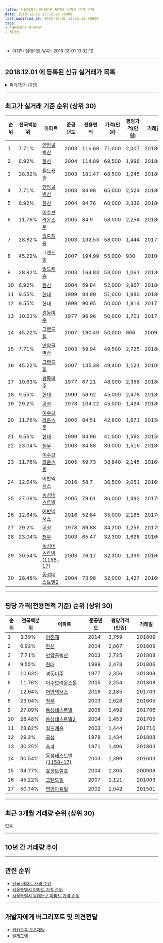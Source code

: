 ```yaml
---
title: 서울특별시 동대문구 제기동 아파트 가격 순위
date: 2018-12-01 13:32:12 +0900
last_modified_at: 2018-12-01 13:32:12 +0900
tags:
- 서울특별시 동대문구
- 제기동

---
```


* 마지막 업데이트 날짜 : 2018-12-01 13:32:12

---

## 2018.12.01 에 등록된 신규 실거래가 목록

<details>
<summary>펴기/접기 (0건)</summary>
<div markdown="1">

|아파트|전국백분위|준공년도|전용면적|가격(만원)|평당가격(만원)|거래일|
|---|---|---|---|---|---|---|
|없음|||||||


</div>
</details>

---

## 최고가 실거래 기준 순위 (상위 30)


|순위|전국백분위|아파트|준공년도|전용면적|가격(만원)|평당가격(만원)|거래일|
|---|---|---|---|---|---|---|---|
|1|7.71%|[안암골벽산](https://search.naver.com/search.naver?query=%EC%84%9C%EC%9A%B8%ED%8A%B9%EB%B3%84%EC%8B%9C+%EB%8F%99%EB%8C%80%EB%AC%B8%EA%B5%AC+%EC%A0%9C%EA%B8%B0%EB%8F%99+%EC%95%88%EC%95%94%EA%B3%A8%EB%B2%BD%EC%82%B0)|2003|116.69|71,000|2,007|201808|
|2|6.92%|[한신](https://search.naver.com/search.naver?query=%EC%84%9C%EC%9A%B8%ED%8A%B9%EB%B3%84%EC%8B%9C+%EB%8F%99%EB%8C%80%EB%AC%B8%EA%B5%AC+%EC%A0%9C%EA%B8%B0%EB%8F%99+%ED%95%9C%EC%8B%A0)|2004|114.89|69,500|1,996|201808|
|3|28.82%|[월드캐슬](https://search.naver.com/search.naver?query=%EC%84%9C%EC%9A%B8%ED%8A%B9%EB%B3%84%EC%8B%9C+%EB%8F%99%EB%8C%80%EB%AC%B8%EA%B5%AC+%EC%A0%9C%EA%B8%B0%EB%8F%99+%EC%9B%94%EB%93%9C%EC%BA%90%EC%8A%AC)|2003|181.47|68,500|1,245|201806|
|4|7.71%|[안암골벽산](https://search.naver.com/search.naver?query=%EC%84%9C%EC%9A%B8%ED%8A%B9%EB%B3%84%EC%8B%9C+%EB%8F%99%EB%8C%80%EB%AC%B8%EA%B5%AC+%EC%A0%9C%EA%B8%B0%EB%8F%99+%EC%95%88%EC%95%94%EA%B3%A8%EB%B2%BD%EC%82%B0)|2003|84.98|65,000|2,524|201809|
|5|6.92%|[한신](https://search.naver.com/search.naver?query=%EC%84%9C%EC%9A%B8%ED%8A%B9%EB%B3%84%EC%8B%9C+%EB%8F%99%EB%8C%80%EB%AC%B8%EA%B5%AC+%EC%A0%9C%EA%B8%B0%EB%8F%99+%ED%95%9C%EC%8B%A0)|2004|84.76|60,000|2,336|201808|
|6|11.76%|[이수브라운스톤](https://search.naver.com/search.naver?query=%EC%84%9C%EC%9A%B8%ED%8A%B9%EB%B3%84%EC%8B%9C+%EB%8F%99%EB%8C%80%EB%AC%B8%EA%B5%AC+%EC%A0%9C%EA%B8%B0%EB%8F%99+%EC%9D%B4%EC%88%98%EB%B8%8C%EB%9D%BC%EC%9A%B4%EC%8A%A4%ED%86%A4)|2005|84.9|58,000|2,254|201808|
|7|28.82%|[월드캐슬](https://search.naver.com/search.naver?query=%EC%84%9C%EC%9A%B8%ED%8A%B9%EB%B3%84%EC%8B%9C+%EB%8F%99%EB%8C%80%EB%AC%B8%EA%B5%AC+%EC%A0%9C%EA%B8%B0%EB%8F%99+%EC%9B%94%EB%93%9C%EC%BA%90%EC%8A%AC)|2003|132.53|58,000|1,444|201710|
|8|45.22%|[그랜드힐](https://search.naver.com/search.naver?query=%EC%84%9C%EC%9A%B8%ED%8A%B9%EB%B3%84%EC%8B%9C+%EB%8F%99%EB%8C%80%EB%AC%B8%EA%B5%AC+%EC%A0%9C%EA%B8%B0%EB%8F%99+%EA%B7%B8%EB%9E%9C%EB%93%9C%ED%9E%90)|2007|194.99|55,000|930|201003|
|9|28.82%|[월드캐슬](https://search.naver.com/search.naver?query=%EC%84%9C%EC%9A%B8%ED%8A%B9%EB%B3%84%EC%8B%9C+%EB%8F%99%EB%8C%80%EB%AC%B8%EA%B5%AC+%EC%A0%9C%EA%B8%B0%EB%8F%99+%EC%9B%94%EB%93%9C%EC%BA%90%EC%8A%AC)|2003|164.83|53,000|1,061|201309|
|10|6.92%|[한신](https://search.naver.com/search.naver?query=%EC%84%9C%EC%9A%B8%ED%8A%B9%EB%B3%84%EC%8B%9C+%EB%8F%99%EB%8C%80%EB%AC%B8%EA%B5%AC+%EC%A0%9C%EA%B8%B0%EB%8F%99+%ED%95%9C%EC%8B%A0)|2004|59.84|52,000|2,867|201809|
|11|9.55%|[현대](https://search.naver.com/search.naver?query=%EC%84%9C%EC%9A%B8%ED%8A%B9%EB%B3%84%EC%8B%9C+%EB%8F%99%EB%8C%80%EB%AC%B8%EA%B5%AC+%EC%A0%9C%EA%B8%B0%EB%8F%99+%ED%98%84%EB%8C%80)|1999|84.99|51,000|1,980|201804|
|12|9.55%|[현대](https://search.naver.com/search.naver?query=%EC%84%9C%EC%9A%B8%ED%8A%B9%EB%B3%84%EC%8B%9C+%EB%8F%99%EB%8C%80%EB%AC%B8%EA%B5%AC+%EC%A0%9C%EA%B8%B0%EB%8F%99+%ED%98%84%EB%8C%80)|1999|90.95|50,000|1,814|201712|
|13|10.63%|[경동미주](https://search.naver.com/search.naver?query=%EC%84%9C%EC%9A%B8%ED%8A%B9%EB%B3%84%EC%8B%9C+%EB%8F%99%EB%8C%80%EB%AC%B8%EA%B5%AC+%EC%A0%9C%EA%B8%B0%EB%8F%99+%EA%B2%BD%EB%8F%99%EB%AF%B8%EC%A3%BC)|1977|96.96|50,000|1,701|201711|
|14|45.22%|[그랜드힐](https://search.naver.com/search.naver?query=%EC%84%9C%EC%9A%B8%ED%8A%B9%EB%B3%84%EC%8B%9C+%EB%8F%99%EB%8C%80%EB%AC%B8%EA%B5%AC+%EC%A0%9C%EA%B8%B0%EB%8F%99+%EA%B7%B8%EB%9E%9C%EB%93%9C%ED%9E%90)|2007|190.49|50,000|866|200910|
|15|7.71%|[안암골벽산](https://search.naver.com/search.naver?query=%EC%84%9C%EC%9A%B8%ED%8A%B9%EB%B3%84%EC%8B%9C+%EB%8F%99%EB%8C%80%EB%AC%B8%EA%B5%AC+%EC%A0%9C%EA%B8%B0%EB%8F%99+%EC%95%88%EC%95%94%EA%B3%A8%EB%B2%BD%EC%82%B0)|2003|59.94|49,500|2,725|201808|
|16|45.22%|[그랜드힐](https://search.naver.com/search.naver?query=%EC%84%9C%EC%9A%B8%ED%8A%B9%EB%B3%84%EC%8B%9C+%EB%8F%99%EB%8C%80%EB%AC%B8%EA%B5%AC+%EC%A0%9C%EA%B8%B0%EB%8F%99+%EA%B7%B8%EB%9E%9C%EB%93%9C%ED%9E%90)|2007|145.38|49,400|1,121|201003|
|17|10.63%|[경동미주](https://search.naver.com/search.naver?query=%EC%84%9C%EC%9A%B8%ED%8A%B9%EB%B3%84%EC%8B%9C+%EB%8F%99%EB%8C%80%EB%AC%B8%EA%B5%AC+%EC%A0%9C%EA%B8%B0%EB%8F%99+%EA%B2%BD%EB%8F%99%EB%AF%B8%EC%A3%BC)|1977|67.21|48,000|2,356|201808|
|18|9.55%|[현대](https://search.naver.com/search.naver?query=%EC%84%9C%EC%9A%B8%ED%8A%B9%EB%B3%84%EC%8B%9C+%EB%8F%99%EB%8C%80%EB%AC%B8%EA%B5%AC+%EC%A0%9C%EA%B8%B0%EB%8F%99+%ED%98%84%EB%8C%80)|1999|59.92|45,000|2,478|201806|
|19|29.2%|[공성](https://search.naver.com/search.naver?query=%EC%84%9C%EC%9A%B8%ED%8A%B9%EB%B3%84%EC%8B%9C+%EB%8F%99%EB%8C%80%EB%AC%B8%EA%B5%AC+%EC%A0%9C%EA%B8%B0%EB%8F%99+%EA%B3%B5%EC%84%B1)|1978|104.22|45,000|1,424|201809|
|20|11.76%|[이수브라운스톤](https://search.naver.com/search.naver?query=%EC%84%9C%EC%9A%B8%ED%8A%B9%EB%B3%84%EC%8B%9C+%EB%8F%99%EB%8C%80%EB%AC%B8%EA%B5%AC+%EC%A0%9C%EA%B8%B0%EB%8F%99+%EC%9D%B4%EC%88%98%EB%B8%8C%EB%9D%BC%EC%9A%B4%EC%8A%A4%ED%86%A4)|2005|84.51|42,800|1,671|201508|
|21|9.55%|[현대](https://search.naver.com/search.naver?query=%EC%84%9C%EC%9A%B8%ED%8A%B9%EB%B3%84%EC%8B%9C+%EB%8F%99%EB%8C%80%EB%AC%B8%EA%B5%AC+%EC%A0%9C%EA%B8%B0%EB%8F%99+%ED%98%84%EB%8C%80)|1999|84.96|41,000|1,592|201507|
|22|23.04%|[청우](https://search.naver.com/search.naver?query=%EC%84%9C%EC%9A%B8%ED%8A%B9%EB%B3%84%EC%8B%9C+%EB%8F%99%EB%8C%80%EB%AC%B8%EA%B5%AC+%EC%A0%9C%EA%B8%B0%EB%8F%99+%EC%B2%AD%EC%9A%B0)|2003|84.88|39,000|1,516|201806|
|23|11.76%|[이수브라운스톤](https://search.naver.com/search.naver?query=%EC%84%9C%EC%9A%B8%ED%8A%B9%EB%B3%84%EC%8B%9C+%EB%8F%99%EB%8C%80%EB%AC%B8%EA%B5%AC+%EC%A0%9C%EA%B8%B0%EB%8F%99+%EC%9D%B4%EC%88%98%EB%B8%8C%EB%9D%BC%EC%9A%B4%EC%8A%A4%ED%86%A4)|2005|59.73|38,840|2,145|201603|
|24|12.64%|[어반넥서스](https://search.naver.com/search.naver?query=%EC%84%9C%EC%9A%B8%ED%8A%B9%EB%B3%84%EC%8B%9C+%EB%8F%99%EB%8C%80%EB%AC%B8%EA%B5%AC+%EC%A0%9C%EA%B8%B0%EB%8F%99+%EC%96%B4%EB%B0%98%EB%84%A5%EC%84%9C%EC%8A%A4)|2016|58.7|36,500|2,051|201608|
|25|27.09%|[동성네스트빌](https://search.naver.com/search.naver?query=%EC%84%9C%EC%9A%B8%ED%8A%B9%EB%B3%84%EC%8B%9C+%EB%8F%99%EB%8C%80%EB%AC%B8%EA%B5%AC+%EC%A0%9C%EA%B8%B0%EB%8F%99+%EB%8F%99%EC%84%B1%EB%84%A4%EC%8A%A4%ED%8A%B8%EB%B9%8C)|2005|79.61|36,000|1,492|201706|
|26|12.64%|[어반넥서스](https://search.naver.com/search.naver?query=%EC%84%9C%EC%9A%B8%ED%8A%B9%EB%B3%84%EC%8B%9C+%EB%8F%99%EB%8C%80%EB%AC%B8%EA%B5%AC+%EC%A0%9C%EA%B8%B0%EB%8F%99+%EC%96%B4%EB%B0%98%EB%84%A5%EC%84%9C%EC%8A%A4)|2016|52.84|35,000|2,185|201709|
|27|29.2%|[공성](https://search.naver.com/search.naver?query=%EC%84%9C%EC%9A%B8%ED%8A%B9%EB%B3%84%EC%8B%9C+%EB%8F%99%EB%8C%80%EB%AC%B8%EA%B5%AC+%EC%A0%9C%EA%B8%B0%EB%8F%99+%EA%B3%B5%EC%84%B1)|1978|89.88|34,200|1,255|201708|
|28|23.04%|[청우](https://search.naver.com/search.naver?query=%EC%84%9C%EC%9A%B8%ED%8A%B9%EB%B3%84%EC%8B%9C+%EB%8F%99%EB%8C%80%EB%AC%B8%EA%B5%AC+%EC%A0%9C%EA%B8%B0%EB%8F%99+%EC%B2%AD%EC%9A%B0)|2003|65.47|32,300|1,628|201605|
|29|30.54%|[동성네스트빌(1158-17)](https://search.naver.com/search.naver?query=%EC%84%9C%EC%9A%B8%ED%8A%B9%EB%B3%84%EC%8B%9C+%EB%8F%99%EB%8C%80%EB%AC%B8%EA%B5%AC+%EC%A0%9C%EA%B8%B0%EB%8F%99+%EB%8F%99%EC%84%B1%EB%84%A4%EC%8A%A4%ED%8A%B8%EB%B9%8C%281158-17%29)|2003|76.17|32,300|1,399|201603|
|30|28.48%|[동성네스트빌2](https://search.naver.com/search.naver?query=%EC%84%9C%EC%9A%B8%ED%8A%B9%EB%B3%84%EC%8B%9C+%EB%8F%99%EB%8C%80%EB%AC%B8%EA%B5%AC+%EC%A0%9C%EA%B8%B0%EB%8F%99+%EB%8F%99%EC%84%B1%EB%84%A4%EC%8A%A4%ED%8A%B8%EB%B9%8C2)|2004|73.98|32,000|1,427|201607|


---

## 평당 가격(전용면적 기준) 순위 (상위 30)


|순위|전국백분위|아파트|준공년도|평당가격(만원)|거래일|
|---|---|---|---|---|---|
|1|3.39%|[어진재](https://search.naver.com/search.naver?query=%EC%84%9C%EC%9A%B8%ED%8A%B9%EB%B3%84%EC%8B%9C+%EB%8F%99%EB%8C%80%EB%AC%B8%EA%B5%AC+%EC%A0%9C%EA%B8%B0%EB%8F%99+%EC%96%B4%EC%A7%84%EC%9E%AC)|2014|3,759|201809|
|2|6.92%|[한신](https://search.naver.com/search.naver?query=%EC%84%9C%EC%9A%B8%ED%8A%B9%EB%B3%84%EC%8B%9C+%EB%8F%99%EB%8C%80%EB%AC%B8%EA%B5%AC+%EC%A0%9C%EA%B8%B0%EB%8F%99+%ED%95%9C%EC%8B%A0)|2004|2,867|201809|
|3|7.71%|[안암골벽산](https://search.naver.com/search.naver?query=%EC%84%9C%EC%9A%B8%ED%8A%B9%EB%B3%84%EC%8B%9C+%EB%8F%99%EB%8C%80%EB%AC%B8%EA%B5%AC+%EC%A0%9C%EA%B8%B0%EB%8F%99+%EC%95%88%EC%95%94%EA%B3%A8%EB%B2%BD%EC%82%B0)|2003|2,725|201808|
|4|9.55%|[현대](https://search.naver.com/search.naver?query=%EC%84%9C%EC%9A%B8%ED%8A%B9%EB%B3%84%EC%8B%9C+%EB%8F%99%EB%8C%80%EB%AC%B8%EA%B5%AC+%EC%A0%9C%EA%B8%B0%EB%8F%99+%ED%98%84%EB%8C%80)|1999|2,478|201806|
|5|10.63%|[경동미주](https://search.naver.com/search.naver?query=%EC%84%9C%EC%9A%B8%ED%8A%B9%EB%B3%84%EC%8B%9C+%EB%8F%99%EB%8C%80%EB%AC%B8%EA%B5%AC+%EC%A0%9C%EA%B8%B0%EB%8F%99+%EA%B2%BD%EB%8F%99%EB%AF%B8%EC%A3%BC)|1977|2,356|201808|
|6|11.76%|[이수브라운스톤](https://search.naver.com/search.naver?query=%EC%84%9C%EC%9A%B8%ED%8A%B9%EB%B3%84%EC%8B%9C+%EB%8F%99%EB%8C%80%EB%AC%B8%EA%B5%AC+%EC%A0%9C%EA%B8%B0%EB%8F%99+%EC%9D%B4%EC%88%98%EB%B8%8C%EB%9D%BC%EC%9A%B4%EC%8A%A4%ED%86%A4)|2005|2,254|201808|
|7|12.64%|[어반넥서스](https://search.naver.com/search.naver?query=%EC%84%9C%EC%9A%B8%ED%8A%B9%EB%B3%84%EC%8B%9C+%EB%8F%99%EB%8C%80%EB%AC%B8%EA%B5%AC+%EC%A0%9C%EA%B8%B0%EB%8F%99+%EC%96%B4%EB%B0%98%EB%84%A5%EC%84%9C%EC%8A%A4)|2016|2,185|201709|
|8|23.04%|[청우](https://search.naver.com/search.naver?query=%EC%84%9C%EC%9A%B8%ED%8A%B9%EB%B3%84%EC%8B%9C+%EB%8F%99%EB%8C%80%EB%AC%B8%EA%B5%AC+%EC%A0%9C%EA%B8%B0%EB%8F%99+%EC%B2%AD%EC%9A%B0)|2003|1,628|201605|
|9|27.09%|[동성네스트빌](https://search.naver.com/search.naver?query=%EC%84%9C%EC%9A%B8%ED%8A%B9%EB%B3%84%EC%8B%9C+%EB%8F%99%EB%8C%80%EB%AC%B8%EA%B5%AC+%EC%A0%9C%EA%B8%B0%EB%8F%99+%EB%8F%99%EC%84%B1%EB%84%A4%EC%8A%A4%ED%8A%B8%EB%B9%8C)|2005|1,492|201706|
|10|28.48%|[동성네스트빌2](https://search.naver.com/search.naver?query=%EC%84%9C%EC%9A%B8%ED%8A%B9%EB%B3%84%EC%8B%9C+%EB%8F%99%EB%8C%80%EB%AC%B8%EA%B5%AC+%EC%A0%9C%EA%B8%B0%EB%8F%99+%EB%8F%99%EC%84%B1%EB%84%A4%EC%8A%A4%ED%8A%B8%EB%B9%8C2)|2004|1,453|201705|
|11|28.82%|[월드캐슬](https://search.naver.com/search.naver?query=%EC%84%9C%EC%9A%B8%ED%8A%B9%EB%B3%84%EC%8B%9C+%EB%8F%99%EB%8C%80%EB%AC%B8%EA%B5%AC+%EC%A0%9C%EA%B8%B0%EB%8F%99+%EC%9B%94%EB%93%9C%EC%BA%90%EC%8A%AC)|2003|1,444|201710|
|12|29.2%|[공성](https://search.naver.com/search.naver?query=%EC%84%9C%EC%9A%B8%ED%8A%B9%EB%B3%84%EC%8B%9C+%EB%8F%99%EB%8C%80%EB%AC%B8%EA%B5%AC+%EC%A0%9C%EA%B8%B0%EB%8F%99+%EA%B3%B5%EC%84%B1)|1978|1,434|201808|
|13|30.25%|[홍파](https://search.naver.com/search.naver?query=%EC%84%9C%EC%9A%B8%ED%8A%B9%EB%B3%84%EC%8B%9C+%EB%8F%99%EB%8C%80%EB%AC%B8%EA%B5%AC+%EC%A0%9C%EA%B8%B0%EB%8F%99+%ED%99%8D%ED%8C%8C)|1971|1,406|201803|
|14|30.54%|[동성네스트빌(1158-17)](https://search.naver.com/search.naver?query=%EC%84%9C%EC%9A%B8%ED%8A%B9%EB%B3%84%EC%8B%9C+%EB%8F%99%EB%8C%80%EB%AC%B8%EA%B5%AC+%EC%A0%9C%EA%B8%B0%EB%8F%99+%EB%8F%99%EC%84%B1%EB%84%A4%EC%8A%A4%ED%8A%B8%EB%B9%8C%281158-17%29)|2003|1,399|201603|
|15|34.77%|[효성트럼프](https://search.naver.com/search.naver?query=%EC%84%9C%EC%9A%B8%ED%8A%B9%EB%B3%84%EC%8B%9C+%EB%8F%99%EB%8C%80%EB%AC%B8%EA%B5%AC+%EC%A0%9C%EA%B8%B0%EB%8F%99+%ED%9A%A8%EC%84%B1%ED%8A%B8%EB%9F%BC%ED%94%84)|2004|1,305|200908|
|16|45.22%|[그랜드힐](https://search.naver.com/search.naver?query=%EC%84%9C%EC%9A%B8%ED%8A%B9%EB%B3%84%EC%8B%9C+%EB%8F%99%EB%8C%80%EB%AC%B8%EA%B5%AC+%EC%A0%9C%EA%B8%B0%EB%8F%99+%EA%B7%B8%EB%9E%9C%EB%93%9C%ED%9E%90)|2007|1,121|201003|
|17|50.74%|[명경아트빌](https://search.naver.com/search.naver?query=%EC%84%9C%EC%9A%B8%ED%8A%B9%EB%B3%84%EC%8B%9C+%EB%8F%99%EB%8C%80%EB%AC%B8%EA%B5%AC+%EC%A0%9C%EA%B8%B0%EB%8F%99+%EB%AA%85%EA%B2%BD%EC%95%84%ED%8A%B8%EB%B9%8C)|2002|1,042|201501|


---

## 최근 3개월 거래량 순위 (상위 30)

없음

---

## 10년 간 거래량 추이


<div style="width:100%;">
    <canvas id="deal_progress" height="250"></canvas>
</div>

<script>
new Chart(document.getElementById("deal_progress"), {
    type: 'line',
    data: {
        labels: ['200812','200901','200902','200903','200904','200905','200906','200907','200908','200909','200910','200911','200912','201001','201002','201003','201004','201005','201006','201007','201008','201009','201010','201011','201012','201101','201102','201103','201104','201105','201106','201107','201108','201109','201110','201111','201112','201201','201202','201203','201204','201205','201206','201207','201208','201209','201210','201211','201212','201301','201302','201303','201304','201305','201306','201307','201308','201309','201310','201311','201312','201401','201402','201403','201404','201405','201406','201407','201408','201409','201410','201411','201412','201501','201502','201503','201504','201505','201506','201507','201508','201509','201510','201511','201512','201601','201602','201603','201604','201605','201606','201607','201608','201609','201610','201611','201612','201701','201702','201703','201704','201705','201706','201707','201708','201709','201710','201711','201712','201801','201802','201803','201804','201805','201806','201807','201808','201809','201810','201811','201812'],
        datasets: [{
            label: '실거래 수',
            pointRadius: 1,
            data: [0, 4, 5, 4, 10, 17, 8, 11, 29, 11, 15, 5, 15, 13, 8, 21, 4, 5, 6, 9, 3, 4, 10, 7, 11, 15, 18, 19, 9, 2, 8, 5, 13, 13, 9, 12, 9, 6, 8, 3, 6, 4, 2, 2, 7, 7, 7, 6, 4, 7, 4, 4, 10, 8, 6, 7, 6, 15, 16, 8, 14, 10, 11, 15, 16, 10, 18, 28, 20, 17, 22, 8, 12, 21, 19, 30, 35, 16, 15, 29, 20, 19, 9, 13, 23, 9, 15, 24, 18, 19, 24, 29, 22, 16, 26, 11, 8, 11, 10, 7, 11, 13, 17, 25, 16, 10, 8, 13, 17, 24, 17, 20, 8, 5, 13, 11, 18, 9, 0, 0, 0],
            borderColor: "rgba(255, 201, 14, 1)",
            backgroundColor: "rgba(255, 201, 14, 0.5)",
            fill: true,
        }]
    },
    options: {
        responsive: true,
        title: {
            display: true,
            text: '10년간 거래량 추이'
        },
        tooltips: {
            mode: 'index',
            intersect: false,
        },
        hover: {
            mode: 'nearest',
            intersect: true
        },
        scales: {
            xAxes: [{
                display: true,
                scaleLabel: {
                    display: true,
                    labelString: '년/월'
                }
            }],
            yAxes: [{
                display: true,
                ticks: {
                    suggestedMin: 0,
                },
                scaleLabel: {
                    display: true,
                    labelString: '실거래 수'
                }
            }]
        }
    }
});

</script>


---

## 관련 순위

- [전국 아파트 가격 순위](https://inasie.github.io/apt-ranking/전국)
- [서울특별시 아파트 가격 순위](https://inasie.github.io/apt-ranking/서울특별시)
- [서울특별시 동대문구 아파트 가격 순위](https://inasie.github.io/apt-ranking/서울특별시-동대문구)


---

## 개발자에게 버그리포트 및 의견전달

- [카카오톡 오픈채팅](https://open.kakao.com/o/gLJUAP4)
- [텔레그램](https://t.me/inasie)

